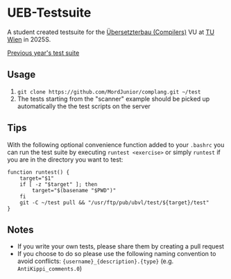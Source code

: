 # UEB-Testsuite
A student created testsuite for the [Übersetzterbau (Compilers)](https://tiss.tuwien.ac.at/course/educationDetails.xhtml?dswid=7084&dsrid=741&semester=2025S&courseNr=185A48) VU at [TU Wien](https://www.tuwien.at/en/) in 2025S.

[Previous year's test suite](https://github.com/AntiKippi/UEB-Testsuite-2024S)

## Usage
1. `git clone https://github.com/MordJunior/complang.git ~/test`
2. The tests starting from the "scanner" example should be picked up automatically the the test scripts on the server

## Tips
With the following optional convenience function added to your `.bashrc` you can run the test suite by executing `runtest <exercise>` or simply `runtest` if you are in the directory you want to test:
```
function runtest() {
    target="$1"
    if [ -z "$target" ]; then
        target="$(basename "$PWD")"
    fi
    git -C ~/test pull && "/usr/ftp/pub/ubvl/test/${target}/test"
}
```

## Notes
- If you write your own tests, please share them by creating a pull request
- If you choose to do so please use the following naming convention to avoid conflicts: `{username}_{description}.{type}` (e.g. `AntiKippi_comments.0`)

